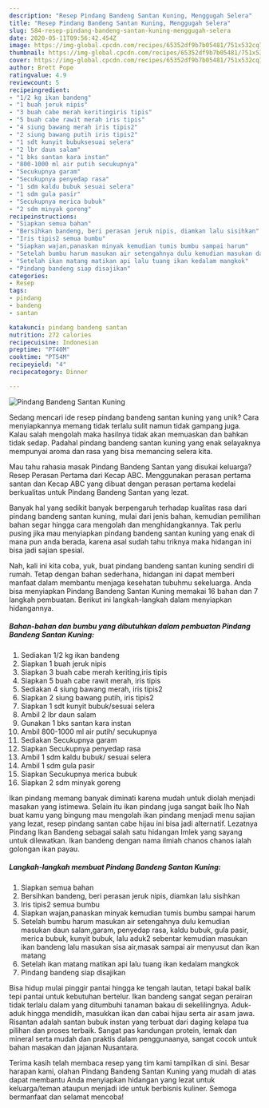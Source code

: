 ```yaml
---
description: "Resep Pindang Bandeng Santan Kuning, Menggugah Selera"
title: "Resep Pindang Bandeng Santan Kuning, Menggugah Selera"
slug: 584-resep-pindang-bandeng-santan-kuning-menggugah-selera
date: 2020-05-11T09:56:42.454Z
image: https://img-global.cpcdn.com/recipes/65352df9b7b05481/751x532cq70/pindang-bandeng-santan-kuning-foto-resep-utama.jpg
thumbnail: https://img-global.cpcdn.com/recipes/65352df9b7b05481/751x532cq70/pindang-bandeng-santan-kuning-foto-resep-utama.jpg
cover: https://img-global.cpcdn.com/recipes/65352df9b7b05481/751x532cq70/pindang-bandeng-santan-kuning-foto-resep-utama.jpg
author: Brett Pope
ratingvalue: 4.9
reviewcount: 5
recipeingredient:
- "1/2 kg ikan bandeng"
- "1 buah jeruk nipis"
- "3 buah cabe merah keritingiris tipis"
- "5 buah cabe rawit merah iris tipis"
- "4 siung bawang merah iris tipis2"
- "2 siung bawang putih iris tipis2"
- "1 sdt kunyit bubuksesuai selera"
- "2 lbr daun salam"
- "1 bks santan kara instan"
- "800-1000 ml air putih secukupnya"
- "Secukupnya garam"
- "Secukupnya penyedap rasa"
- "1 sdm kaldu bubuk sesuai selera"
- "1 sdm gula pasir"
- "Secukupnya merica bubuk"
- "2 sdm minyak goreng"
recipeinstructions:
- "Siapkan semua bahan"
- "Bersihkan bandeng, beri perasan jeruk nipis, diamkan lalu sisihkan"
- "Iris tipis2 semua bumbu"
- "Siapkan wajan,panaskan minyak kemudian tumis bumbu sampai harum"
- "Setelah bumbu harum masukan air setengahnya dulu kemudian masukan daun salam,garam, penyedap rasa, kaldu bubuk, gula pasir, merica bubuk, kunyit bubuk, lalu aduk2 sebentar kemudian masukan ikan bandeng lalu masukan sisa air,masak sampai air menyusut dan ikan matang"
- "Setelah ikan matang matikan api lalu tuang ikan kedalam mangkok"
- "Pindang bandeng siap disajikan"
categories:
- Resep
tags:
- pindang
- bandeng
- santan

katakunci: pindang bandeng santan 
nutrition: 272 calories
recipecuisine: Indonesian
preptime: "PT40M"
cooktime: "PT54M"
recipeyield: "4"
recipecategory: Dinner

---
```



![Pindang Bandeng Santan Kuning](https://img-global.cpcdn.com/recipes/65352df9b7b05481/751x532cq70/pindang-bandeng-santan-kuning-foto-resep-utama.jpg)

Sedang mencari ide resep pindang bandeng santan kuning yang unik? Cara menyiapkannya memang tidak terlalu sulit namun tidak gampang juga. Kalau salah mengolah maka hasilnya tidak akan memuaskan dan bahkan tidak sedap. Padahal pindang bandeng santan kuning yang enak selayaknya mempunyai aroma dan rasa yang bisa memancing selera kita.

Mau tahu rahasia masak Pindang Bandeng Santan yang disukai keluarga? Resep Perasan Pertama dari Kecap ABC. Menggunakan perasan pertama santan dan Kecap ABC yang dibuat dengan perasan pertama kedelai berkualitas untuk Pindang Bandeng Santan yang lezat.

Banyak hal yang sedikit banyak berpengaruh terhadap kualitas rasa dari pindang bandeng santan kuning, mulai dari jenis bahan, kemudian pemilihan bahan segar hingga cara mengolah dan menghidangkannya. Tak perlu pusing jika mau menyiapkan pindang bandeng santan kuning yang enak di mana pun anda berada, karena asal sudah tahu triknya maka hidangan ini bisa jadi sajian spesial.


Nah, kali ini kita coba, yuk, buat pindang bandeng santan kuning sendiri di rumah. Tetap dengan bahan sederhana, hidangan ini dapat memberi manfaat dalam membantu menjaga kesehatan tubuhmu sekeluarga. Anda bisa menyiapkan Pindang Bandeng Santan Kuning memakai 16 bahan dan 7 langkah pembuatan. Berikut ini langkah-langkah dalam menyiapkan hidangannya.

<!--inarticleads1-->

##### Bahan-bahan dan bumbu yang dibutuhkan dalam pembuatan Pindang Bandeng Santan Kuning:

1. Sediakan 1/2 kg ikan bandeng
1. Siapkan 1 buah jeruk nipis
1. Siapkan 3 buah cabe merah keriting,iris tipis
1. Siapkan 5 buah cabe rawit merah, iris tipis
1. Sediakan 4 siung bawang merah, iris tipis2
1. Siapkan 2 siung bawang putih, iris tipis2
1. Siapkan 1 sdt kunyit bubuk/sesuai selera
1. Ambil 2 lbr daun salam
1. Gunakan 1 bks santan kara instan
1. Ambil 800-1000 ml air putih/ secukupnya
1. Sediakan Secukupnya garam
1. Siapkan Secukupnya penyedap rasa
1. Ambil 1 sdm kaldu bubuk/ sesuai selera
1. Ambil 1 sdm gula pasir
1. Siapkan Secukupnya merica bubuk
1. Siapkan 2 sdm minyak goreng


Ikan pindang memang banyak diminati karena mudah untuk diolah menjadi masakan yang istimewa. Selain itu ikan pindang juga sangat baik lho Nah buat kamu yang bingung mau mengolah ikan pindang menjadi menu sajian yang lezat, resep pindang santan cabe hijau ini bisa jadi alternatif. Lezatnya Pindang Ikan Bandeng sebagai salah satu hidangan Imlek yang sayang untuk dilewatkan. Ikan bandeng dengan nama ilmiah chanos chanos ialah golongan ikan payau. 

<!--inarticleads2-->

##### Langkah-langkah membuat Pindang Bandeng Santan Kuning:

1. Siapkan semua bahan
1. Bersihkan bandeng, beri perasan jeruk nipis, diamkan lalu sisihkan
1. Iris tipis2 semua bumbu
1. Siapkan wajan,panaskan minyak kemudian tumis bumbu sampai harum
1. Setelah bumbu harum masukan air setengahnya dulu kemudian masukan daun salam,garam, penyedap rasa, kaldu bubuk, gula pasir, merica bubuk, kunyit bubuk, lalu aduk2 sebentar kemudian masukan ikan bandeng lalu masukan sisa air,masak sampai air menyusut dan ikan matang
1. Setelah ikan matang matikan api lalu tuang ikan kedalam mangkok
1. Pindang bandeng siap disajikan


Bisa hidup mulai pinggir pantai hingga ke tengah lautan, tetapi bakal balik tepi pantai untuk kebutuhan bertelur. Ikan bandeng sangat segan perairan tidak terlalu dalam yang ditumbuhi tanaman bakau di sekelilingnya. Aduk-aduk hingga mendidih, masukkan ikan dan cabai hijau serta air asam jawa. Risantan adalah santan bubuk instan yang terbuat dari daging kelapa tua pilihan dan proses terbaik. Sangat pas kandungan protein, lemak dan mineral serta mudah dan praktis dalam penggunaanya, sangat cocok untuk bahan masakan dan jajanan Nusantara. 

Terima kasih telah membaca resep yang tim kami tampilkan di sini. Besar harapan kami, olahan Pindang Bandeng Santan Kuning yang mudah di atas dapat membantu Anda menyiapkan hidangan yang lezat untuk keluarga/teman ataupun menjadi ide untuk berbisnis kuliner. Semoga bermanfaat dan selamat mencoba!
